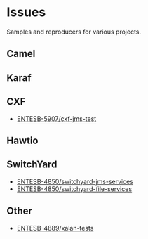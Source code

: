 # Issues

Samples and reproducers for various projects.

## Camel

## Karaf

## CXF

- [ENTESB-5907/cxf-jms-test](ENTESB-5907/cxf-jms-test)

## Hawtio

## SwitchYard

- [ENTESB-4850/switchyard-jms-services](ENTESB-4850/switchyard-jms-services)
- [ENTESB-4850/switchyard-file-services](ENTESB-4850/switchyard-file-services)

## Other

- [ENTESB-4889/xalan-tests](https://github.com/tadayosi/xalan-tests)
